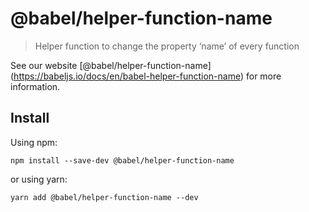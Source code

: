 <span class="citation" data-cites="babel/helper-function-name">@babel/helper-function-name</span>
=================================================================================================

> Helper function to change the property ‘name’ of every function

See our website <span class="citation" data-cites="babel/helper-function-name">\[@babel/helper-function-name\]</span>(https://babeljs.io/docs/en/babel-helper-function-name) for more information.

Install
-------

Using npm:

    npm install --save-dev @babel/helper-function-name

or using yarn:

    yarn add @babel/helper-function-name --dev
